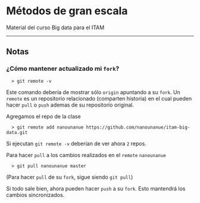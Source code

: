 Métodos de gran escala
=============

Material del curso Big data para el ITAM


---------
## Notas


### ¿Cómo mantener actualizado mi `fork`?

```
  > git remote -v
```
Este comando debería de mostrar sólo `origin` apuntando a su `fork`. Un `remote` es un repositorio relacionado (comparten historia) en el cual pueden hacer `pull` o `push` ademas de su repositorio original.

Agregamos el repo de la clase

```
  > git remote add nanounanue https://github.com/nanounanue/itam-big-data.git
```

Si ejecutan `git remote -v` deberían de ver ahora `2` repos.

Para hacer `pull` a los cambios realizados en el `remote` `nanounanue`

```
  > git pull nanounanue master
```

(Para hacer `pull` de su `fork`, sigue siendo `git pull`)

Si todo sale bien, ahora pueden hacer `push` a su `fork`. Esto mantendrá los cambios sincronizados.

